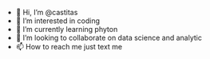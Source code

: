 - 👋 Hi, I’m @castitas
- 👀 I’m interested in coding
- 🌱 I’m currently learning phyton
- 💞️ I’m looking to collaborate on data science and analytic
- 📫 How to reach me just text me

<!---
castitas/castitas is a ✨ special ✨ repository because its `README.md` (this file) appears on your GitHub profile.
You can click the Preview link to take a look at your changes.
--->
